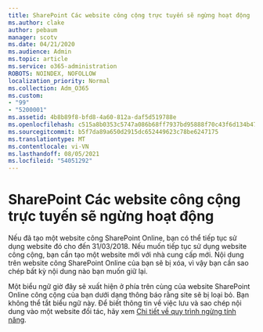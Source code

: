 ```yaml
---
title: SharePoint Các website công cộng trực tuyến sẽ ngừng hoạt động
ms.author: clake
author: pebaum
manager: scotv
ms.date: 04/21/2020
ms.audience: Admin
ms.topic: article
ms.service: o365-administration
ROBOTS: NOINDEX, NOFOLLOW
localization_priority: Normal
ms.collection: Adm_O365
ms.custom:
- "99"
- "5200001"
ms.assetid: 4b8b89f8-bfd8-4a60-812a-daf5d519788e
ms.openlocfilehash: c515a8b0353c5747a086b68ff7937bd95888f70c43f6d134b4756653e2177b0b
ms.sourcegitcommit: b5f7da89a650d2915dc652449623c78be6247175
ms.translationtype: MT
ms.contentlocale: vi-VN
ms.lasthandoff: 08/05/2021
ms.locfileid: "54051292"
---
```

# <a name="sharepoint-online-public-websites-are-being-discontinued"></a>SharePoint Các website công cộng trực tuyến sẽ ngừng hoạt động

Nếu đã tạo một website công SharePoint Online, bạn có thể tiếp tục sử dụng website đó cho đến 31/03/2018. Nếu muốn tiếp tục sử dụng website công cộng, bạn cần tạo một website mới với nhà cung cấp mới. Nội dung trên website công SharePoint Online của bạn sẽ bị xóa, vì vậy bạn cần sao chép bất kỳ nội dung nào bạn muốn giữ lại.
  
Một biểu ngữ giờ đây sẽ xuất hiện ở phía trên cùng của website SharePoint Online công cộng của bạn dưới dạng thông báo rằng site sẽ bị loại bỏ. Bạn không thể tắt biểu ngữ này. Để biết thông tin về việc lưu và sao chép nội dung vào một website đối tác, hãy xem [Chi tiết về quy trình ngừng tính năng](https://go.microsoft.com/fwlink/?linkid=866980).
  